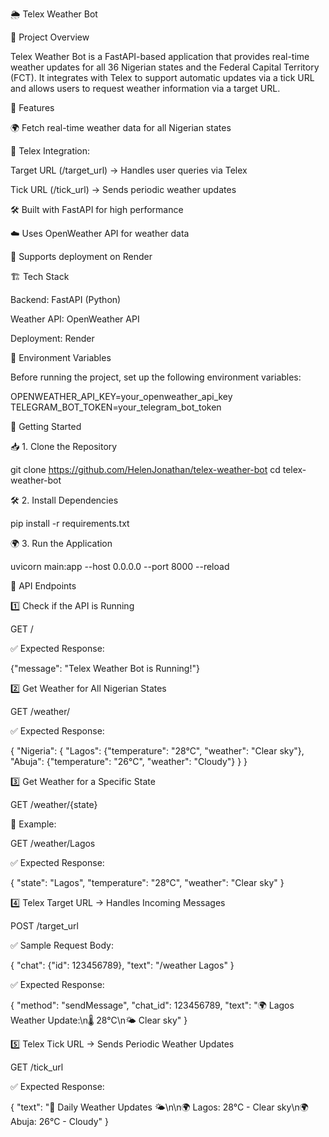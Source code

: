 🌦️ Telex Weather Bot

📌 Project Overview

Telex Weather Bot is a FastAPI-based application that provides real-time weather updates for all 36 Nigerian states and the Federal Capital Territory (FCT). It integrates with Telex to support automatic updates via a tick URL and allows users to request weather information via a target URL.

🚀 Features

🌍 Fetch real-time weather data for all Nigerian states

📡 Telex Integration:

Target URL (/target_url) → Handles user queries via Telex

Tick URL (/tick_url) → Sends periodic weather updates

🛠 Built with FastAPI for high performance

☁️ Uses OpenWeather API for weather data

🔄 Supports deployment on Render

🏗️ Tech Stack

Backend: FastAPI (Python)

Weather API: OpenWeather API

Deployment: Render

🔑 Environment Variables

Before running the project, set up the following environment variables:

OPENWEATHER_API_KEY=your_openweather_api_key
TELEGRAM_BOT_TOKEN=your_telegram_bot_token

🚀 Getting Started

📥 1. Clone the Repository

git clone https://github.com/HelenJonathan/telex-weather-bot
cd telex-weather-bot

🛠️ 2. Install Dependencies

pip install -r requirements.txt

🌍 3. Run the Application

uvicorn main:app --host 0.0.0.0 --port 8000 --reload

📡 API Endpoints

1️⃣ Check if the API is Running

GET /

✅ Expected Response:

{"message": "Telex Weather Bot is Running!"}

2️⃣ Get Weather for All Nigerian States

GET /weather/

✅ Expected Response:

{
  "Nigeria": {
    "Lagos": {"temperature": "28°C", "weather": "Clear sky"},
    "Abuja": {"temperature": "26°C", "weather": "Cloudy"}
  }
}

3️⃣ Get Weather for a Specific State

GET /weather/{state}

🔹 Example:

GET /weather/Lagos

✅ Expected Response:

{
  "state": "Lagos",
  "temperature": "28°C",
  "weather": "Clear sky"
}

4️⃣ Telex Target URL → Handles Incoming Messages

POST /target_url

✅ Sample Request Body:

{
  "chat": {"id": 123456789},
  "text": "/weather Lagos"
}

✅ Expected Response:

{
  "method": "sendMessage",
  "chat_id": 123456789,
  "text": "🌍 Lagos Weather Update:\n🌡️ 28°C\n🌤️ Clear sky"
}

5️⃣ Telex Tick URL → Sends Periodic Weather Updates

GET /tick_url

✅ Expected Response:

{
  "text": "🚨 Daily Weather Updates 🌤️\n\n🌍 Lagos: 28°C - Clear sky\n🌍 Abuja: 26°C - Cloudy"
}

